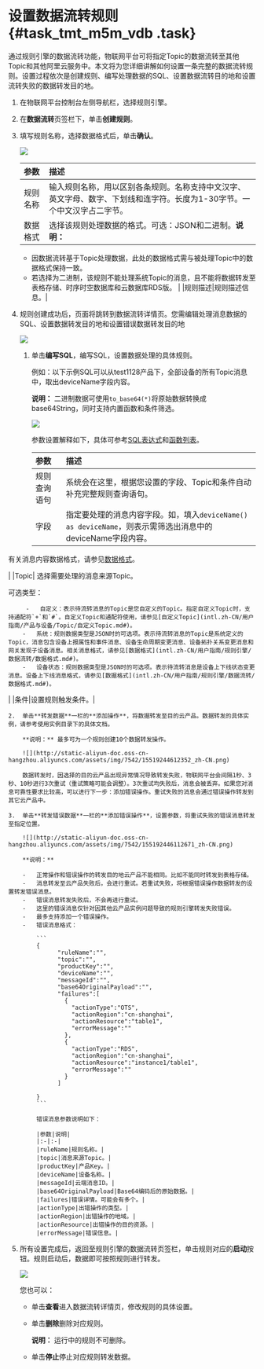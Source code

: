 # 设置数据流转规则 {#task_tmt_m5m_vdb .task}

通过规则引擎的数据流转功能，物联网平台可将指定Topic的数据流转至其他Topic和其他阿里云服务中。本文将为您详细讲解如何设置一条完整的数据流转规则。设置过程依次是创建规则、编写处理数据的SQL、设置数据流转目的地和设置流转失败的数据转发目的地。

1.  在物联网平台控制台左侧导航栏，选择规则引擎。 
2.  在**数据流转**页签栏下，单击**创建规则**。 
3.  填写规则名称，选择数据格式后，单击**确认**。 

    ![](http://static-aliyun-doc.oss-cn-hangzhou.aliyuncs.com/assets/img/7542/15519244612331_zh-CN.png)

    |参数|描述|
    |:-|:-|
    |规则名称|输入规则名称，用以区别各条规则。名称支持中文汉字、英文字母、数字、下划线和连字符。长度为1-30字节。一个中文汉字占二字节。|
    |数据格式|选择该规则处理数据的格式。可选：JSON和二进制。**说明：** 

    -   因数据流转基于Topic处理数据，此处的数据格式需与被处理Topic中的数据格式保持一致。
    -   若选择为二进制，该规则不能处理系统Topic的消息，且不能将数据转发至表格存储、时序时空数据库和云数据库RDS版。
|
    |规则描述|规则描述信息。|

4.  规则创建成功后，页面将跳转到数据流转详情页。您需编辑处理消息数据的SQL、设置数据转发目的地和设置错误数据转发目的地 

    ![](http://static-aliyun-doc.oss-cn-hangzhou.aliyuncs.com/assets/img/7542/15519244612334_zh-CN.png)

    1.  单击**编写SQL**，编写SQL，设置数据处理的具体规则。 

        例如：以下示例SQL可以从test1128产品下，全部设备的所有Topic消息中，取出deviceName字段内容。

        **说明：** 二进制数据可使用`to_base64(*)`将原始数据转换成base64String，同时支持内置函数和条件筛选。

        ![](http://static-aliyun-doc.oss-cn-hangzhou.aliyuncs.com/assets/img/7542/15519244612344_zh-CN.png)

        参数设置解释如下，具体可参考[SQL表达式](intl.zh-CN/用户指南/规则引擎/数据流转/SQL表达式.md#)和[函数列表](intl.zh-CN/用户指南/规则引擎/数据流转/函数列表.md#)。

        |参数|描述|
        |:-|:-|
        |规则查询语句|系统会在这里，根据您设置的字段、Topic和条件自动补充完整规则查询语句。|
        |字段| 指定要处理的消息内容字段。如，填入`deviceName() as deviceName`，则表示需筛选出消息中的deviceName字段内容。

 有关消息内容数据格式，请参见[数据格式](intl.zh-CN/用户指南/规则引擎/数据流转/数据格式.md#)。

 |
        |Topic| 选择需要处理的消息来源Topic。

 可选类型：

         -   自定义：表示待流转消息的Topic是您自定义的Topic。指定自定义Topic时，支持通配符`+`和`#`。自定义Topic和通配符使用，请参见[自定义Topic](intl.zh-CN/用户指南/产品与设备/Topic/自定义Topic.md#)。
        -   系统：规则数据类型是JSON时的可选项。表示待流转消息的Topic是系统定义的Topic，消息包含设备上报属性和事件消息、设备生命周期变更消息、设备拓扑关系变更消息和网关发现子设备消息。相关消息格式，请参见[数据格式](intl.zh-CN/用户指南/规则引擎/数据流转/数据格式.md#)。
        -   设备状态：规则数据类型是JSON时的可选项。表示待流转消息是设备上下线状态变更消息。设备上下线消息格式，请参见[数据格式](intl.zh-CN/用户指南/规则引擎/数据流转/数据格式.md#)。
 |
        |条件|设置规则触发条件。|

    2.  单击**转发数据**一栏的**添加操作**，将数据转发至目的云产品。数据转发的具体实例，请参考使用实例目录下的具体文档。 

        **说明：** 最多可为一个规则创建10个数据转发操作。

        ![](http://static-aliyun-doc.oss-cn-hangzhou.aliyuncs.com/assets/img/7542/15519244612352_zh-CN.png)

        数据转发时，因选择的目的云产品出现异常情况导致转发失败，物联网平台会间隔1秒、3秒、10秒进行3次重试（重试策略可能会调整）。3次重试均失败后，消息会被丢弃。如果您对消息可靠性要求比较高，可以进行下一步：添加错误操作。重试失败的消息会通过错误操作转发到其它云产品中。

    3.  单击**转发错误数据**一栏的**添加错误操作**，设置参数，将重试失败的错误消息转发至指定位置。 

        ![](http://static-aliyun-doc.oss-cn-hangzhou.aliyuncs.com/assets/img/7542/155192446112671_zh-CN.png)

        **说明：** 

        -   正常操作和错误操作的转发目的地云产品不能相同。比如不能同时转发到表格存储。
        -   消息转发至云产品失败后，会进行重试。若重试失败，将根据错误操作数据转发的设置转发错误消息。
        -   错误消息转发失败后，不会再进行重试。
        -   这里的错误消息仅针对因其他云产品实例问题导致的规则引擎转发失败错误。
        -   最多支持添加一个错误操作。
        -   错误消息格式：

            ```
            {
                  "ruleName":"",
                  "topic":"",
                  "productKey":"",
                  "deviceName":"",
                  "messageId":"",
                  "base64OriginalPayload":"",
                  "failures":[
                    {
                      "actionType":"OTS",
                      "actionRegion":"cn-shanghai",
                      "actionResource":"table1",
                      "errorMessage":""
                    },
                    {
                      "actionType":"RDS",
                      "actionRegion":"cn-shanghai",
                      "actionResource":"instance1/table1",
                      "errorMessage":""
                    }
                  ]
            
            }
            ```

            错误消息参数说明如下：

            |参数|说明|
            |:-|:-|
            |ruleName|规则名称。|
            |topic|消息来源Topic。|
            |productKey|产品Key。|
            |deviceName|设备名称。|
            |messageId|云端消息ID。|
            |base64OriginalPayload|Base64编码后的原始数据。|
            |failures|错误详情。可能会有多个。|
            |actionType|出错操作的类型。|
            |actionRegion|出错操作的地域。|
            |actionResource|出错操作的目的资源。|
            |errorMessage|错误信息。|

5.  所有设置完成后，返回至规则引擎的数据流转页签栏，单击规则对应的**启动**按钮。规则启动后，数据即可按照规则进行转发。 

    ![](http://static-aliyun-doc.oss-cn-hangzhou.aliyuncs.com/assets/img/7542/15519244612361_zh-CN.png)

    您也可以：

    -   单击**查看**进入数据流转详情页，修改规则的具体设置。
    -   单击**删除**删除对应规则。

        **说明：** 运行中的规则不可删除。

    -   单击**停止**停止对应规则转发数据。

